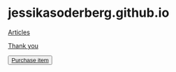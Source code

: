 # jessikasoderberg.github.io

[Articles](/articles)


[Thank you](/thank-you)

<button id="purchase-button1">[Purchase item](/purchase-complete)</button>
